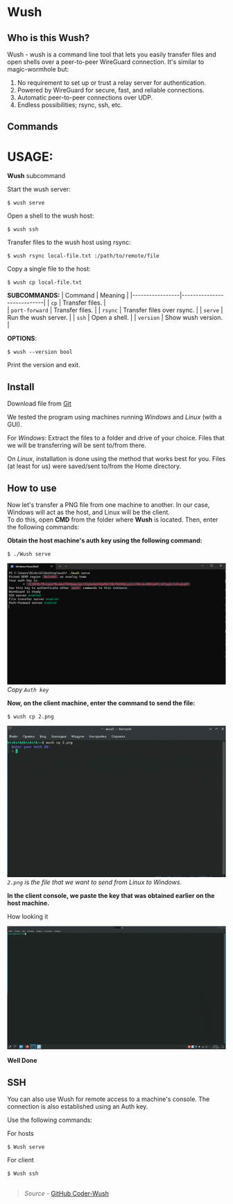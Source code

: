 # Wush

## Who is this Wush? 

Wush - wush is a command line tool that lets you easily transfer files and open shells over a peer-to-peer WireGuard connection. It's similar to magic-wormhole but: 

1. No requirement to set up or trust a relay server for authentication.  
2. Powered by WireGuard for secure, fast, and reliable connections.  
3. Automatic peer-to-peer connections over UDP.  
4. Endless possibilities; rsync, ssh, etc.  

## Commands

# USAGE:

**Wush** subcommand

Start the wush server:          

    $ wush serve  

Open a shell to the wush host:  

    $ wush ssh 

Transfer files to the wush host using rsync:  

    $ wush rsync local-file.txt :/path/to/remote/file  

Copy a single file to the host:  

    $ wush cp local-file.txt  

**SUBCOMMANDS:**
|     Command     |          Meaning           | 
|-----------------|----------------------------|
| `cp`            | Transfer files.            |   
| `port-forward`  | Transfer files.            |
| `rsync`         | Transfer files over rsync. | 
| `serve`         | Run the wush server.       |
| `ssh`           | Open a shell.              | 
| `version`       | Show wush version.         | 

**OPTIONS**:  

    $ wush --version bool 

Print the version and exit.

## Install

Download file from [Git](https://github.com/coder/wush/releases/tag/v0.3.0)

We tested the program using machines running *Windows* and *Linux* (with a GUI).

For *Windows*: Extract the files to a folder and drive of your choice. Files that we will be transferring will be sent to/from there.

On *Linux*, installation is done using the method that works best for you. Files (at least for us) were saved/sent to/from the Home directory.

## How to use

Now let's transfer a PNG file from one machine to another. In our case, Windows will act as the host, and Linux will be the client.  
To do this, open **CMD** from the folder where **Wush** is located. Then, enter the following commands:

**Obtain the host machine's auth key using the following command:** 

    $ ./Wush serve 

![wushserve](images\wush\wushserve.png)
*Copy `Auth key`*

**Now, on the client machine, enter the command to send the file:**

    $ wush cp 2.png


![wushcp](images\wush\wushcp.png)
**`2.png`* is the file that we want to send from Linux to Windows.*  

**In the client console, we paste the key that was obtained earlier on the host machine.**


How looking it

![wushgif](images\wush\wush.gif)


**Well Done**

## SSH

You can also use Wush for remote access to a machine's console.
The connection is also established using an Auth key.

Use the following commands:

For hosts  

    $ Wush serve

For client 

    $ Wush ssh

## 

> *Source* - [GitHub Coder-Wush](https://github.com/coder/wush)